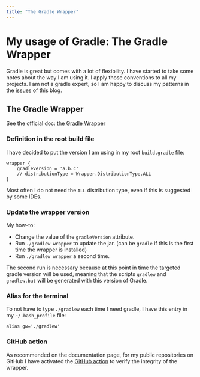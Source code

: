 ```yaml
---
title: "The Gradle Wrapper"
---
```


# My usage of Gradle: The Gradle Wrapper

Gradle is great but comes with a lot of flexibility.
I have started to take some notes about the way I am using it.
I apply those conventions to all my projects.
I am not a gradle expert, so I am happy to discuss my patterns in the [issues](https://github.com/j2r2b/j2r2b.github.io/issues) of this blog.

## The Gradle Wrapper

See the official doc: [the Gradle Wrapper](https://docs.gradle.org/current/userguide/gradle_wrapper.html)

### Definition in the root build file

I have decided to put the version I am using in my root `build.gradle` file:

```
wrapper {
    gradleVersion = 'a.b.c'
    // distributionType = Wrapper.DistributionType.ALL
}
```

Most often I do not need the `ALL` distribution type, even if this is suggested by some IDEs.

### Update the wrapper version

My how-to:

* Change the value of the `gradleVersion` attribute.
* Run `./gradlew wrapper` to update the jar. (can be `gradle` if this is the first time the wrapper is installed)
* Run `./gradlew wrapper` a second time.

The second run is necessary because at this point in time the targeted gradle version will be used, meaning that the scripts `gradlew` and `gradlew.bat` will be generated with this version of Gradle.

### Alias for the terminal

To not have to type `./gradlew` each time I need gradle, I have this entry in my `~/.bash_profile` file:

```
alias gw='./gradlew'
```

### GitHub action

As recommended on the documentation page, for my public repositories on GitHub I have activated the [GitHub action](https://github.com/marketplace/actions/gradle-wrapper-validation) to verify the integrity of the wrapper.
